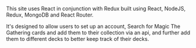 This site uses React in conjunction with Redux  built using React, NodeJS, Redux, MongoDB and React Router.

It's designed to allow users to set up an account, Search for Magic The Gathering cards and add them to their collection via an api, and further add them to different decks to better keep track of their decks.

